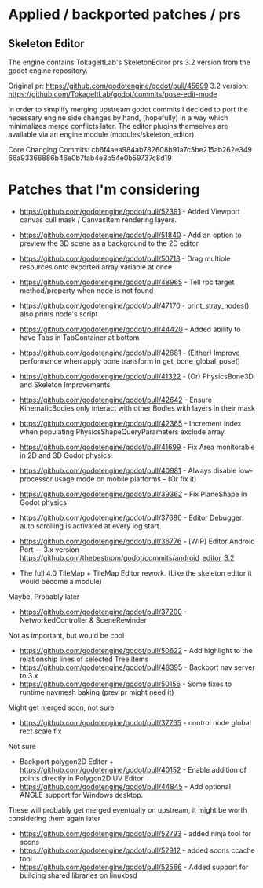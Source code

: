 Applied / backported patches / prs
==================================

Skeleton Editor
---------------

The engine contains TokageItLab's SkeletonEditor prs 3.2 version from the godot engine repository.

Original pr: https://github.com/godotengine/godot/pull/45699
3.2 version: https://github.com/TokageItLab/godot/commits/pose-edit-mode

In order to simplify merging upstream godot commits I decided to port the necessary engine side changes by hand, (hopefully) in a way which minimalizes merge conflicts later. The editor plugins themselves are available via an engine module (modules/skeleton_editor).

Core Changing Commits:
cb6f4aea984ab782608b91a7c5be215ab262e349
66a93366886b46e0b7fab4e3b54e0b59737c8d19


Patches that I'm considering
============================

- https://github.com/godotengine/godot/pull/52391 - Added Viewport canvas cull mask / CanvasItem rendering layers.
- https://github.com/godotengine/godot/pull/51840 - Add an option to preview the 3D scene as a background to the 2D editor
- https://github.com/godotengine/godot/pull/50718 - Drag multiple resources onto exported array variable at once
- https://github.com/godotengine/godot/pull/48965 - Tell rpc target method/property when node is not found
- https://github.com/godotengine/godot/pull/47170 - print_stray_nodes() also prints node's script
- https://github.com/godotengine/godot/pull/44420 - Added ability to have Tabs in TabContainer at bottom
- https://github.com/godotengine/godot/pull/42681 - (Either) Improve performance when apply bone transform in get_bone_global_pose()
- https://github.com/godotengine/godot/pull/41322 - (Or) PhysicsBone3D and Skeleton Improvements
- https://github.com/godotengine/godot/pull/42642 - Ensure KinematicBodies only interact with other Bodies with layers in their mask
- https://github.com/godotengine/godot/pull/42365 - Increment index when populating PhysicsShapeQueryParameters exclude array.
- https://github.com/godotengine/godot/pull/41699 - Fix Area monitorable in 2D and 3D Godot physics.
- https://github.com/godotengine/godot/pull/40981 - Always disable low-processor usage mode on mobile platforms - (Or fix it)
- https://github.com/godotengine/godot/pull/39362 - Fix PlaneShape in Godot physics
- https://github.com/godotengine/godot/pull/37680 - Editor Debugger: auto scrolling is activated at every log start.

- https://github.com/godotengine/godot/pull/36776 - [WIP] Editor Android Port 
-- 3.x version - https://github.com/thebestnom/godot/commits/android_editor_3.2

- The full 4.0 TileMap + TileMap Editor rework. (Like the skeleton editor it would become a module)

Maybe, Probably later

- https://github.com/godotengine/godot/pull/37200 - NetworkedController & SceneRewinder

Not as important, but would be cool

- https://github.com/godotengine/godot/pull/50622 - Add highlight to the relationship lines of selected Tree items
- https://github.com/godotengine/godot/pull/48395 - Backport nav server to 3.x
- https://github.com/godotengine/godot/pull/50156 - Some fixes to runtime navmesh baking (prev pr might need it)

Might get merged soon, not sure

- https://github.com/godotengine/godot/pull/37765 - control node global rect scale fix

Not sure

- Backport polygon2D Editor + https://github.com/godotengine/godot/pull/40152 - Enable addition of points directly in Polygon2D UV Editor
- https://github.com/godotengine/godot/pull/44845 - Add optional ANGLE support for Windows desktop.

These will probably get merged eventually on upstream, it might be worth considering them again later

- https://github.com/godotengine/godot/pull/52793 - added ninja tool for scons
- https://github.com/godotengine/godot/pull/52912 - added scons ccache tool
- https://github.com/godotengine/godot/pull/52566 - Added support for building shared libraries on linuxbsd
